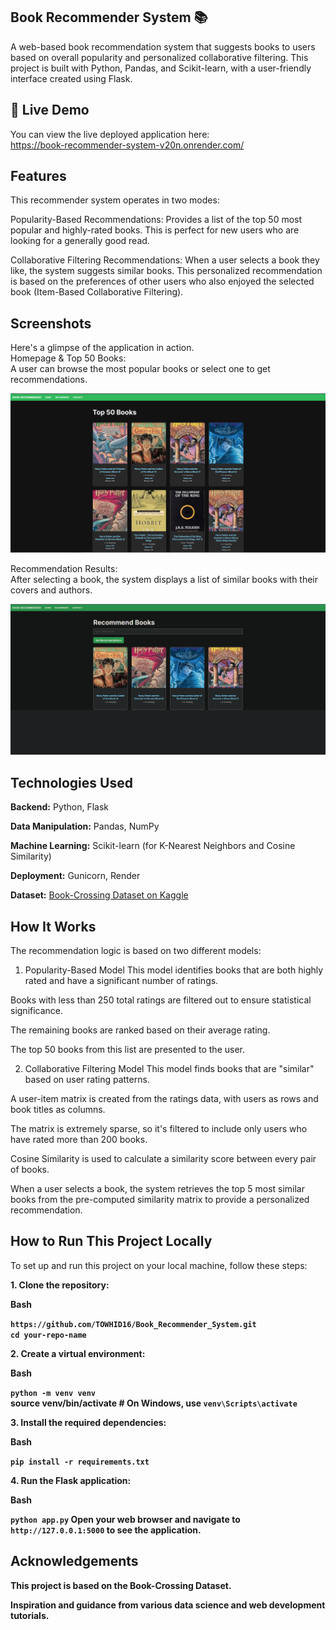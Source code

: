 ## Book Recommender System 📚
A web-based book recommendation system that suggests books to users based on overall popularity and personalized collaborative filtering. This project is built with Python, Pandas, and Scikit-learn, with a user-friendly interface created using Flask.

## 🚀 Live Demo
You can view the live deployed application here: </br>
https://book-recommender-system-v20n.onrender.com/

## Features
This recommender system operates in two modes:

 Popularity-Based Recommendations: Provides a list of the top 50 most popular and highly-rated books. This is perfect for new users who are looking for a generally good read.

 Collaborative Filtering Recommendations: When a user selects a book they like, the system suggests similar books. This personalized recommendation is based on the preferences of other users who also enjoyed the selected book (Item-Based Collaborative Filtering).

## Screenshots
Here's a glimpse of the application in action.</br>
Homepage & Top 50 Books:</br>
A user can browse the most popular books or select one to get recommendations.

![Alt text](https://github.com/TOWHID16/Book_Recommender_System/blob/main/assets/page%201.PNG)

Recommendation Results:</br>
After selecting a book, the system displays a list of similar books with their covers and authors.

![Alt text](https://github.com/TOWHID16/Book_Recommender_System/blob/main/assets/page%202.PNG)

## Technologies Used
<b>Backend:</b> Python, Flask

<b>Data Manipulation:</b> Pandas, NumPy

<b>Machine Learning:</b> Scikit-learn (for K-Nearest Neighbors and Cosine Similarity)

<b>Deployment:</b> Gunicorn, Render

<b>Dataset:</b> [Book-Crossing Dataset on Kaggle](https://www.kaggle.com/datasets/arashnic/book-recommendation-dataset)

## How It Works
The recommendation logic is based on two different models:

1. Popularity-Based Model
This model identifies books that are both highly rated and have a significant number of ratings.

Books with less than 250 total ratings are filtered out to ensure statistical significance.

The remaining books are ranked based on their average rating.

The top 50 books from this list are presented to the user.

2. Collaborative Filtering Model
This model finds books that are "similar" based on user rating patterns.

A user-item matrix is created from the ratings data, with users as rows and book titles as columns.

The matrix is extremely sparse, so it's filtered to include only users who have rated more than 200 books.

Cosine Similarity is used to calculate a similarity score between every pair of books.

When a user selects a book, the system retrieves the top 5 most similar books from the pre-computed similarity matrix to provide a personalized recommendation.

## How to Run This Project Locally
To set up and run this project on your local machine, follow these steps:

<b>1. Clone the repository:</b>

<b>Bash<b>

```https://github.com/TOWHID16/Book_Recommender_System.git``` </br>
```cd your-repo-name``` </br>


<b>2. Create a virtual environment:</b>

<b>Bash</b>

```python -m venv venv``` </br>
source venv/bin/activate  # On Windows, use `venv\Scripts\activate`


<b>3. Install the required dependencies:</b>

<b>Bash</b>

```pip install -r requirements.txt```


<b>4. Run the Flask application:</b>

<b>Bash</b>

```python app.py```
Open your web browser and navigate to ```http://127.0.0.1:5000``` to see the application.

## Acknowledgements
This project is based on the Book-Crossing Dataset.

Inspiration and guidance from various data science and web development tutorials.
